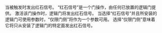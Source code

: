 <lore>
当被触发时发出红石信号。
</lore>
<no_lore>
“红石信号”是一个门操作，由任何已放置的逻辑门提供。
</no_lore>

<chapter name="行为"/>
激活该门操作时，逻辑门将发出红石信号。

<chapter name="参数"/>
当选择“红石信号”并且所安装的逻辑门可使用参数时，“仅限门侧”将作为一个参数可用。
选择“仅限门侧”意味着它将只从安装了逻辑门的特定面发出红石信号。
